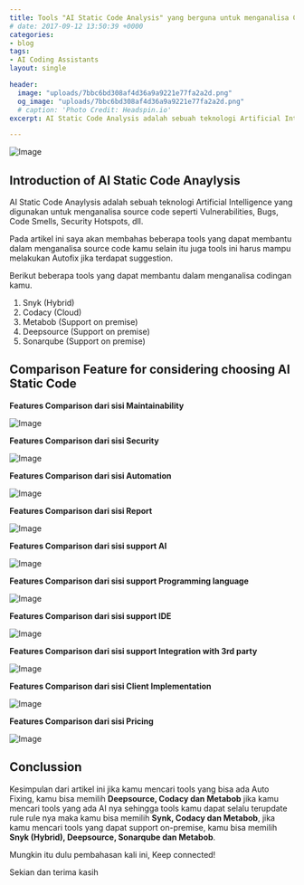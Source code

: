 ```yaml
---
title: Tools "AI Static Code Analysis" yang berguna untuk menganalisa Codingan Kamu.
# date: 2017-09-12 13:50:39 +0000
categories:
- blog
tags:
- AI Coding Assistants
layout: single

header:
  image: "uploads/7bbc6bd308af4d36a9a9221e77fa2a2d.png"
  og_image: "uploads/7bbc6bd308af4d36a9a9221e77fa2a2d.png"
  # caption: 'Photo Credit: Headspin.io'
excerpt: AI Static Code Analysis adalah sebuah teknologi Artificial Intelligence yang digunakan untuk menganalisa source code, seperti Vulnerabilities, Bugs, Code Smells, Security Hotspots, dll.

---
```


![Image](https://res.cloudinary.com/brianrakhmataji-id/image/upload/v1702099402/eddjm0o66yf9hjfipate.png)

## **Introduction of AI Static Code Anaylysis**

AI Static Code Anaylysis adalah sebuah teknologi Artificial Intelligence yang digunakan untuk menganalisa source code seperti Vulnerabilities, Bugs, Code Smells, Security Hotspots, dll.

Pada artikel ini saya akan membahas beberapa tools yang dapat membantu dalam menganalisa source code kamu selain itu juga tools ini harus mampu melakukan Autofix jika terdapat suggestion.

Berikut beberapa tools yang dapat membantu dalam menganalisa codingan kamu.

1. Snyk (Hybrid)
2. Codacy (Cloud)
3. Metabob (Support on premise)
4. Deepsource (Support on premise)
5. Sonarqube (Support on premise)

## **Comparison Feature for considering choosing AI Static Code**

**Features Comparison dari sisi Maintainability**

![Image](https://res.cloudinary.com/brianrakhmataji-id/image/upload/v1702099402/bsp3mvsnabzkfjwxr1pf.png)

**Features Comparison dari sisi Security**

![Image](https://res.cloudinary.com/brianrakhmataji-id/image/upload/v1702099402/vyd7hd0bl6volthdhz7r.png)

**Features Comparison dari sisi Automation**

![Image](https://res.cloudinary.com/brianrakhmataji-id/image/upload/v1702099402/lblpvwzhdjbrlut4m6kd.png)

**Features Comparison dari sisi Report**

![Image](https://res.cloudinary.com/brianrakhmataji-id/image/upload/v1702099402/ojp6e8kegxtggptlfxex.png)

**Features Comparison dari sisi support AI**

![Image](https://res.cloudinary.com/brianrakhmataji-id/image/upload/v1702099402/jl2hfkm0wfvqtrgso9x5.png)

**Features Comparison dari sisi support Programming language**

![Image](https://res.cloudinary.com/brianrakhmataji-id/image/upload/v1702099402/j0njjvafp4jaghykgr1b.png)

**Features Comparison dari sisi support IDE**

![Image](https://res.cloudinary.com/brianrakhmataji-id/image/upload/v1702099402/jekngrxlegwtsna5azcb.png)

**Features Comparison dari sisi support Integration with 3rd party**

![Image](https://res.cloudinary.com/brianrakhmataji-id/image/upload/v1702099402/a4ivbav0co8xbex101v6.png)

**Features Comparison dari sisi Client Implementation**

![Image](https://res.cloudinary.com/brianrakhmataji-id/image/upload/v1702099402/uenj8uo42oatjlhojtmn.png)

**Features Comparison dari sisi Pricing**

![Image](https://res.cloudinary.com/brianrakhmataji-id/image/upload/v1702099402/jpxhhefoclut78qipykx.png)

## **Conclussion**

Kesimpulan dari artikel ini jika kamu mencari tools yang bisa ada Auto Fixing, kamu bisa memilih **Deepsource, Codacy dan Metabob** jika kamu mencari tools yang ada AI nya sehingga tools kamu dapat selalu terupdate rule rule nya maka kamu bisa memilih **Synk, Codacy dan Metabob**, jika kamu mencari tools yang dapat support on-premise, kamu bisa memilih **Snyk (Hybrid), Deepsource, Sonarqube dan Metabob**.

Mungkin itu dulu pembahasan kali ini, Keep connected!

Sekian dan terima kasih